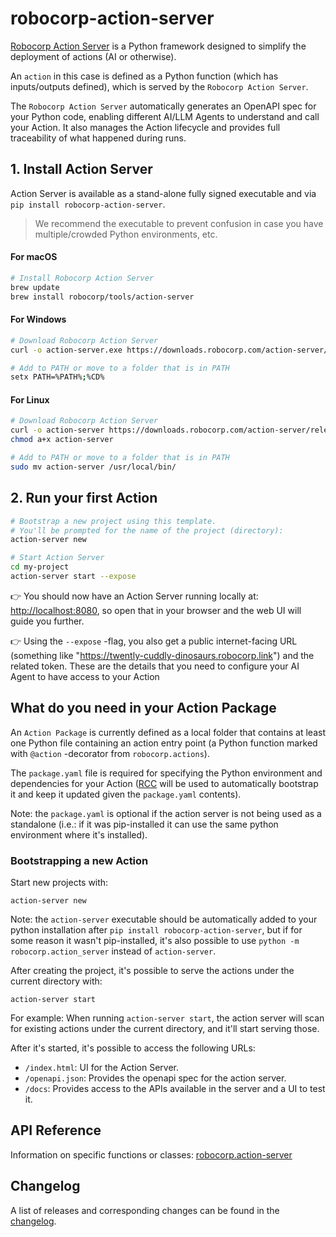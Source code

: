 # robocorp-action-server

[Robocorp Action Server](https://github.com/robocorp/robocorp#readme) is a Python framework designed to simplify the deployment
of actions (AI or otherwise).

An `action` in this case is defined as a Python function (which has inputs/outputs
defined), which is served by the `Robocorp Action Server`.

The `Robocorp Action Server` automatically generates an OpenAPI spec for your Python code, enabling different AI/LLM Agents to understand and call your Action. It also manages the Action lifecycle and provides full traceability of what happened during runs.


## 1. Install Action Server
Action Server is available as a stand-alone fully signed executable and via `pip install robocorp-action-server`.
> We recommend the executable to prevent confusion in case you have multiple/crowded Python environments, etc.

#### For macOS

```sh
# Install Robocorp Action Server
brew update
brew install robocorp/tools/action-server 
```

#### For Windows

```sh
# Download Robocorp Action Server
curl -o action-server.exe https://downloads.robocorp.com/action-server/releases/latest/windows64/action-server.exe

# Add to PATH or move to a folder that is in PATH
setx PATH=%PATH%;%CD%
```

#### For Linux

```sh
# Download Robocorp Action Server
curl -o action-server https://downloads.robocorp.com/action-server/releases/latest/linux64/action-server
chmod a+x action-server

# Add to PATH or move to a folder that is in PATH
sudo mv action-server /usr/local/bin/
```

## 2. Run your first Action

```sh
# Bootstrap a new project using this template.
# You'll be prompted for the name of the project (directory):
action-server new

# Start Action Server 
cd my-project
action-server start --expose
```

👉 You should now have an Action Server running locally at: [http://localhost:8080](http://localhost:8080), so open that in your browser and the web UI will guide you further.

👉 Using the `--expose` -flag, you also get a public internet-facing URL (something like "https://twently-cuddly-dinosaurs.robocorp.link") and the related token. These are the details that you need to configure your AI Agent to have access to your Action

## What do you need in your Action Package

An `Action Package` is currently defined as a local folder that contains at least one Python file containing an action entry point 
(a Python function marked with `@action` -decorator from `robocorp.actions`).

The `package.yaml` file is required for specifying the Python environment and dependencies for 
your Action ([RCC](https://github.com/robocorp/rcc/) will be used to 
automatically bootstrap it and keep it updated given the `package.yaml` contents).

Note: the `package.yaml` is optional if the action server is not being used as a standalone
(i.e.: if it was pip-installed it can use the same python environment where it's installed).

### Bootstrapping a new Action

Start new projects with:

`action-server new`

Note: the `action-server` executable should be automatically added to your python installation after `pip install robocorp-action-server`, but if for some reason it wasn't pip-installed, it's also possible to use `python -m robocorp.action_server` instead of `action-server`.

After creating the project, it's possible to serve the actions under the
current directory with:

`action-server start`

For example: When running `action-server start`, the action server will scan for existing actions under the current directory, and it'll start serving those.

After it's started, it's possible to access the following URLs:

- `/index.html`: UI for the Action Server.
- `/openapi.json`: Provides the openapi spec for the action server.
- `/docs`: Provides access to the APIs available in the server and a UI to test it.


## API Reference

Information on specific functions or classes: [robocorp.action-server](https://github.com/robocorp/robocorp/blob/master/action_server/docs/api/README.md)

## Changelog

A list of releases and corresponding changes can be found in the [changelog](https://github.com/robocorp/robocorp/blob/master/action_server/docs/CHANGELOG.md).

